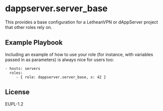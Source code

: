dappserver.server_base
=========

This provides a base configuration for a LetheanVPN or dAppServer project that other roles rely on.


Example Playbook
----------------

Including an example of how to use your role (for instance, with variables passed in as parameters) is always nice for users too:

    - hosts: servers
      roles:
         - { role: dappserver.server_base, x: 42 }

License
-------

EUPL-1.2

